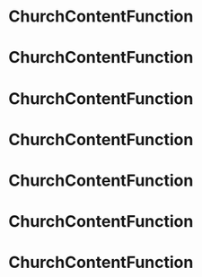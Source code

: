 # ChurchContentFunction
# ChurchContentFunction
# ChurchContentFunction
# ChurchContentFunction
# ChurchContentFunction
# ChurchContentFunction
# ChurchContentFunction
